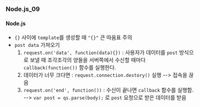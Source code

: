 ### Node.js_09

#### Node.js
- ` {} ` 사이에 `template`를 생성할 때 ` "{}" ` 큰 따옴표 주의
- `post data` 가져오기
  1. `request.on('data', function(data){})` : 사용자가 데이터를 `post` 방식으로 보낼 때 조각조각의 양들을 서버쪽에서 수신할 때마다 `callback(function())` 함수를 실행한다.
  2. 데이터가 너무 크다면 : `request.connection.destory()` 실행 --> 접속을 끊음
  3. `request.on('end', function())` : 수신이 끝나면 `callback` 함수를 실행함. --> `var post = qs.parse(body);` 로 `post` 요청으로 받은 데이터를 받음